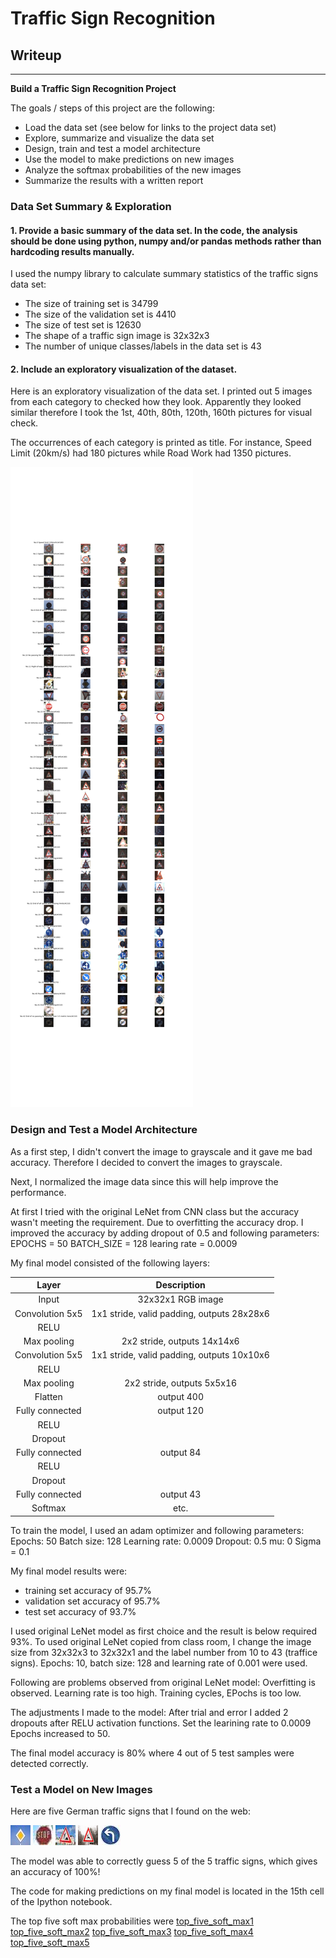 # **Traffic Sign Recognition** 

## Writeup

---

**Build a Traffic Sign Recognition Project**

The goals / steps of this project are the following:
* Load the data set (see below for links to the project data set)
* Explore, summarize and visualize the data set
* Design, train and test a model architecture
* Use the model to make predictions on new images
* Analyze the softmax probabilities of the new images
* Summarize the results with a written report


[//]: # (Image References)

[image1]: ./output_images/visual_train_data.jpg "Visualization"
[image2]: ./examples/grayscale.jpg "Grayscaling"
[image3]: ./examples/random_noise.jpg "Random Noise"
[image4]: ./test_images/12Priority_resized.jpg "Traffic Sign 1"
[image5]: ./test_images/14Stop_sign_resized.jpg "Traffic Sign 2"
[image6]: ./test_images/25working_resized.jpg "Traffic Sign 3"
[image7]: ./test_images/31animal_resized.jpg "Traffic Sign 4"
[image8]: ./test_images/34turn_left_resized.jpg "Traffic Sign 5"
[top_five_soft_max1]: ./output_images/top_five_softmax1.jpg ""
[top_five_soft_max2]: ./output_images/top_five_softmax2.jpg ""
[top_five_soft_max3]: ./output_images/top_five_softmax3.jpg ""
[top_five_soft_max4]: ./output_images/top_five_softmax4.jpg ""
[top_five_soft_max5]: ./output_images/top_five_softmax5.jpg ""

### Data Set Summary & Exploration

#### 1. Provide a basic summary of the data set. In the code, the analysis should be done using python, numpy and/or pandas methods rather than hardcoding results manually.

I used the numpy library to calculate summary statistics of the traffic
signs data set:

* The size of training set is 34799
* The size of the validation set is 4410
* The size of test set is 12630
* The shape of a traffic sign image is 32x32x3
* The number of unique classes/labels in the data set is 43

#### 2. Include an exploratory visualization of the dataset.

Here is an exploratory visualization of the data set. I printed out 5 images from each category to checked how they look. Apparently they looked similar therefore I took the 1st, 40th, 80th, 120th, 160th pictures for visual check.

The occurrences of each category is printed as title. For instance, Speed Limit (20km/s) had 180 pictures while Road Work had 1350 pictures.

![alt text][image1]

### Design and Test a Model Architecture

As a first step, I didn't convert the image to grayscale and it gave me bad accuracy. Therefore I decided to convert the images to grayscale.

Next, I normalized the image data since this will help improve the performance. 

At first I tried with the original LeNet from CNN class but the accuracy wasn't meeting the requirement. Due to overfitting the accuracy drop. 
I improved the accuracy by adding dropout of 0.5 and following parameters:
EPOCHS = 50
BATCH_SIZE = 128
learing rate = 0.0009


My final model consisted of the following layers:

| Layer         		|     Description	        					| 
|:---------------------:|:---------------------------------------------:| 
| Input         		| 32x32x1 RGB image   							| 
| Convolution 5x5     	| 1x1 stride, valid padding, outputs 28x28x6 	|
| RELU					|												|
| Max pooling	      	| 2x2 stride,  outputs 14x14x6 				|
| Convolution 5x5	    | 1x1 stride, valid padding, outputs 10x10x6 									|
| RELU					|												|
| Max pooling	      	| 2x2 stride,  outputs 5x5x16 				|
| Flatten | output 400
| Fully connected		| output 120      									|
| RELU					|												|
| Dropout ||
| Fully connected		| output 84      									|
| RELU					|												|
| Dropout ||
| Fully connected		| output 43      									|
| Softmax				| etc.        									|
 


To train the model, I used an adam optimizer and following parameters:
Epochs: 50
Batch size: 128
Learning rate: 0.0009
Dropout: 0.5
mu: 0
Sigma = 0.1


My final model results were:
* training set accuracy of 95.7%
* validation set accuracy of 95.7%
* test set accuracy of 93.7%

I used original LeNet model as first choice and the result is below required 93%. To used original LeNet copied from class room, I change the image size from 32x32x3 to 32x32x1 and the label number from 10 to 43 (traffice signs).
Epochs: 10, batch size: 128 and learning rate of 0.001 were used.

Following are problems observed from original LeNet model:
Overfitting is observed.
Learning rate is too high.
Training cycles, EPochs is too low.

The adjustments I made to the model:
After trial and error I added 2 dropouts after RELU activation functions.
Set the learining rate to 0.0009
Epochs increased to 50.

The final model accuracy is 80% where 4 out of 5 test samples were detected correctly.
 

### Test a Model on New Images

Here are five German traffic signs that I found on the web:

![alt text][image4] ![alt text][image5] ![alt text][image6] 
![alt text][image7] ![alt text][image8]

The model was able to correctly guess 5 of the 5 traffic signs, which gives an accuracy of 100%! 

The code for making predictions on my final model is located in the 15th cell of the Ipython notebook.

The top five soft max probabilities were
[top_five_soft_max1]
[top_five_soft_max2]
[top_five_soft_max3]
[top_five_soft_max4]
[top_five_soft_max5]

